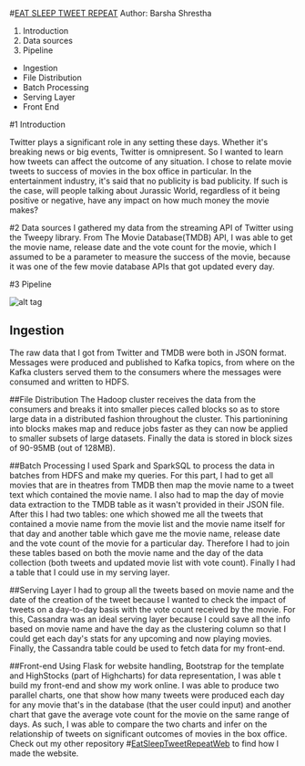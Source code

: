 
#[EAT SLEEP TWEET REPEAT](http://eatsleeptweetrepeat.itsbeta.com/index#home)
Author: Barsha Shrestha

1. Introduction
2. Data sources
3. Pipeline
  - Ingestion
  - File Distribution
  - Batch Processing
  - Serving Layer
  - Front End
  
#1 Introduction

Twitter plays a significant role in any setting these days. Whether it's breaking news or big events, Twitter is omnipresent. So I wanted to learn how tweets can affect the outcome of any situation. I chose to relate movie tweets to success of movies in the box office in particular. In the entertainment industry, it's said that no publicity is bad publicity. If such is the case, will people talking about Jurassic World, regardless of it being positive or negative, have any impact on how much money the movie makes?

#2 Data sources
I gathered my data from the streaming API of Twitter using the Tweepy library. From The Movie Database(TMDB) API, I was able to get the movie name, release date and the vote count for the movie, which I assumed to be a parameter to measure the success of the movie, because it was one of the few movie database APIs that got updated every day.

#3 Pipeline

![alt tag](https://raw.github.com/barshashrest/Insight-EatSleepTweetRepeat/master/Pipeline.png)

## Ingestion

The raw data that I got from Twitter and TMDB were both in JSON format. Messages were produced and published to Kafka topics, from where on the Kafka clusters served them to the consumers where the messages were consumed and written to HDFS.

##File Distribution
The Hadoop cluster receives the data from the consumers and breaks it into smaller pieces called blocks so as to store large data in a distributed fashion throughout the cluster. This partionining into blocks makes map and reduce jobs faster as they can now be applied to smaller subsets of large datasets. Finally the data is stored in block sizes of 90-95MB (out of 128MB).

##Batch Processing
I used Spark and SparkSQL to process the data in batches from HDFS and make my queries. For this part, I had to get all movies that are in theatres from TMDB then map the movie name to a tweet text which contained the movie name. I also had to map the day of movie data extraction to the TMDB table as it wasn't provided in their JSON file. After this I had two tables: one which showed me all the tweets that contained a movie name from the movie list and the movie name itself for that day and another table which gave me the movie name, release date and the vote count of the movie for a particular day. Therefore I had to join these tables based on both the movie name and the day of the data collection (both tweets and updated movie list with vote count). Finally I had a table that I could use in my serving layer.

##Serving Layer
I had to group all the tweets based on movie name and the date of the creation of the tweet because I wanted to check the impact of tweets on a day-to-day basis with the vote count received by the movie. For this, Cassandra was an ideal serving layer because I could save all the info based on movie name and have the day as the clustering column so that I could get each day's stats for any upcoming and now playing movies. Finally, the Cassandra table could be used to fetch data for my front-end.

##Front-end
Using Flask for website handling, Bootstrap for the template and HighStocks (part of Highcharts) for data representation, I was able t build my front-end and show my work online. I was able to produce two parallel charts, one that show how many tweets were produced each day for any movie that's in the database (that the user could input) and another chart that gave the average vote count for the movie on the same range of days. As such, I was able to compare the two charts and infer on the relationship of tweets on significant outcomes of movies in the box office.
Check out my other repository #[EatSleepTweetRepeatWeb](https://github.com/barshashrest/EatSleeptTweetRepeatWeb) to find how I made the website.





